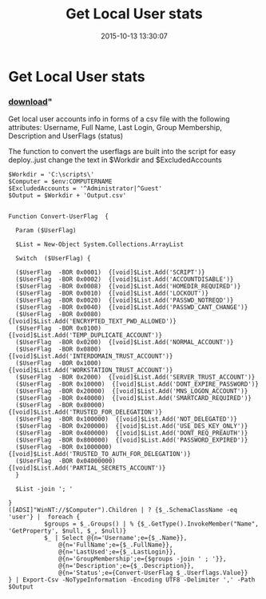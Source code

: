 ﻿---
pid:            6045
parent:         0
children:       
poster:         Michael Wulff
title:          Get Local User stats
date:           2015-10-13 13:30:07
format:         posh
---

# Get Local User stats

### [download](6045.ps1)"

Get local user accounts info in forms of a csv file with the following attributes:
Username, Full Name, Last Login, Group Membership, Description and UserFlags (status)

The function to convert the userflags are built into the script for easy deploy..just change the text in $Workdir and $ExcludedAccounts

```posh
$Workdir = 'C:\scripts\'
$Computer = $env:COMPUTERNAME
$ExcludedAccounts = '^Administrator|^Guest'
$Output = $Workdir + 'Output.csv'


Function Convert-UserFlag  {

  Param ($UserFlag)

  $List = New-Object System.Collections.ArrayList

  Switch  ($UserFlag) {

  ($UserFlag  -BOR 0x0001)  {[void]$List.Add('SCRIPT')}
  ($UserFlag  -BOR 0x0002)  {[void]$List.Add('ACCOUNTDISABLE')}
  ($UserFlag  -BOR 0x0008)  {[void]$List.Add('HOMEDIR_REQUIRED')}
  ($UserFlag  -BOR 0x0010)  {[void]$List.Add('LOCKOUT')}
  ($UserFlag  -BOR 0x0020)  {[void]$List.Add('PASSWD_NOTREQD')}
  ($UserFlag  -BOR 0x0040)  {[void]$List.Add('PASSWD_CANT_CHANGE')}
  ($UserFlag  -BOR 0x0080)  {[void]$List.Add('ENCRYPTED_TEXT_PWD_ALLOWED')}
  ($UserFlag  -BOR 0x0100)  {[void]$List.Add('TEMP_DUPLICATE_ACCOUNT')}
  ($UserFlag  -BOR 0x0200)  {[void]$List.Add('NORMAL_ACCOUNT')}
  ($UserFlag  -BOR 0x0800)  {[void]$List.Add('INTERDOMAIN_TRUST_ACCOUNT')}
  ($UserFlag  -BOR 0x1000)  {[void]$List.Add('WORKSTATION_TRUST_ACCOUNT')}
  ($UserFlag  -BOR 0x2000)  {[void]$List.Add('SERVER_TRUST_ACCOUNT')}
  ($UserFlag  -BOR 0x10000)  {[void]$List.Add('DONT_EXPIRE_PASSWORD')}
  ($UserFlag  -BOR 0x20000)  {[void]$List.Add('MNS_LOGON_ACCOUNT')}
  ($UserFlag  -BOR 0x40000)  {[void]$List.Add('SMARTCARD_REQUIRED')}
  ($UserFlag  -BOR 0x80000)  {[void]$List.Add('TRUSTED_FOR_DELEGATION')}
  ($UserFlag  -BOR 0x100000)  {[void]$List.Add('NOT_DELEGATED')}
  ($UserFlag  -BOR 0x200000)  {[void]$List.Add('USE_DES_KEY_ONLY')}
  ($UserFlag  -BOR 0x400000)  {[void]$List.Add('DONT_REQ_PREAUTH')}
  ($UserFlag  -BOR 0x800000)  {[void]$List.Add('PASSWORD_EXPIRED')}
  ($UserFlag  -BOR 0x1000000)  {[void]$List.Add('TRUSTED_TO_AUTH_FOR_DELEGATION')}
  ($UserFlag  -BOR 0x04000000)  {[void]$List.Add('PARTIAL_SECRETS_ACCOUNT')}
  }

  $List -join '; '

}
([ADSI]"WinNT://$Computer").Children | ? {$_.SchemaClassName -eq 'user'} |  foreach {
          $groups = $_.Groups() | % {$_.GetType().InvokeMember("Name", 'GetProperty', $null, $_, $null)}
          $_ | Select @{n='Username';e={$_.Name}},
              @{n='FullName';e={$_.FullName}},
              @{n='LastUsed';e={$_.LastLogin}},
              @{n='GroupMembership';e={$groups -join ' ; '}},
              @{n='Description';e={$_.Description}},
              @{n='Status';e={Convert-UserFlag $_.Userflags.Value}}
} | Export-Csv -NoTypeInformation -Encoding UTF8 -Delimiter ',' -Path $Output
```
